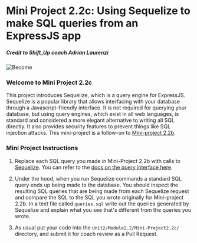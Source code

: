 # Mini Project 2.2c: Using Sequelize to make SQL queries from an ExpressJS app

##### Credit to Shift_Up coach Adrian Laurenzi
![Become](https://avatars2.githubusercontent.com/u/38302861?s=200&v=4)

### Welcome to Mini Project 2.2c

This project introduces Sequelize, which is a query engine for ExpressJS. Sequelize is a popular library that allows interfacing with your database through a Javascript-friendly interface. It is not required for querying your database, but using query engines, which exist in all web languages, is standard and considered a more elegant alternative to writing all SQL directly. It also provides security features to prevent things like SQL injection attacks. This mini-project is a follow-on to [Mini-project 2.2b](../Mini-Project2.2b/).

### Mini Project Instructions

1. Replace each SQL query you made in Mini-Project 2.2b with calls to [Sequelize](https://sequelize.readthedocs.io/en/v3/). You can refer to the [docs on the query interface here](https://sequelize.org/master/manual/query-interface.html).

1. Under the hood, when you run Sequelize commands a standard SQL query ends up being made to the database. You should inspect the resulting SQL queries that are being made from each Sequelize request and compare the SQL to the SQL you wrote originally for Mini-project 2.2b. In a text file called `queries.sql` write out the queries generated by Sequelize and explain what you see that's different from the queries you wrote. 

1. As usual put your code into the `Unit2/Module2.2/Mini-Project2.2c/` directory, and submit it for coach review as a Pull Request.
